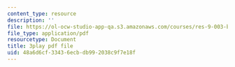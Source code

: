 ```yaml
---
content_type: resource
description: ''
file: https://ol-ocw-studio-app-qa.s3.amazonaws.com/courses/res-9-003-brains-minds-and-machines-summer-course-summer-2015/48a6d6cf33436ecbdb992038c9f7e18f_NFFX81o9yRA.pdf
file_type: application/pdf
resourcetype: Document
title: 3play pdf file
uid: 48a6d6cf-3343-6ecb-db99-2038c9f7e18f
---
```

